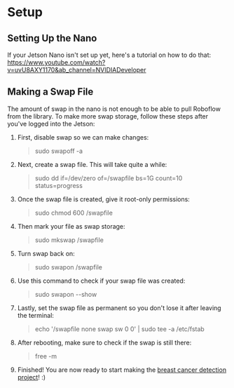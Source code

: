 # Setup
## Setting Up the Nano
If your Jetson Nano isn't set up yet, here's a tutorial on how to do that: https://www.youtube.com/watch?v=uvU8AXY1170&ab_channel=NVIDIADeveloper

## Making a Swap File
The amount of swap in the nano is not enough to be able to pull Roboflow from the library. To make more swap storage, follow these steps after you've logged into the Jetson: <br />
1. First, disable swap so we can make changes: 
    >sudo swapoff -a
2. Next, create a swap file. This will take quite a while: 
    >sudo dd if=/dev/zero of=/swapfile bs=1G count=10 status=progress
3. Once the swap file is created, give it root-only permissions:
    >sudo chmod 600 /swapfile
4. Then mark your file as swap storage:
    >sudo mkswap /swapfile
5. Turn swap back on:
    >sudo swapon /swapfile
6. Use this command to check if your swap file was created:
    >sudo swapon --show
7. Lastly, set the swap file as permanent so you don't lose it after leaving the terminal:
    >echo '/swapfile none swap sw 0 0' | sudo tee -a /etc/fstab
8. After rebooting, make sure to check if the swap is still there:
    >free -m
9. Finished! You are now ready to start making the [breast cancer detection project](https://github.com/angelicamanigque/Breast-Cancer-Detection-Using-the-NVIDIA-Jetson-Nano-2GB-Developer-Kit/blob/main/Creating_The_Project.md)! :)
